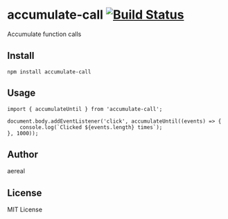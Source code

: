 # accumulate-call [![Build Status](https://travis-ci.org/aereal/node-accumulate-call.svg?branch=master)](https://travis-ci.org/aereal/node-accumulate-call)

Accumulate function calls

## Install

```
npm install accumulate-call
```

## Usage

```
import { accumulateUntil } from 'accumulate-call';

document.body.addEventListener('click', accumulateUntil((events) => {
    console.log(`Clicked ${events.length} times`);
}, 1000));
```

## Author

aereal

## License

MIT License
